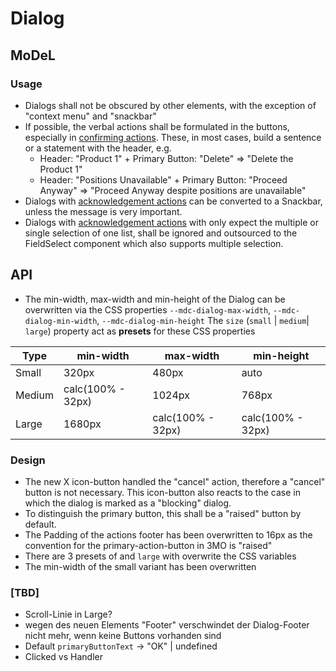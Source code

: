 # Dialog

<!--- MDL: https://material.io/design/components/dialogs.html -->

<!--- MWC: https://github.com/material-components/material-components-web-components/tree/master/packages/dialog -->

## MoDeL

### Usage
- Dialogs shall not be obscured by other elements, with the exception of "context menu" and "snackbar"
- If possible, the verbal actions shall be formulated in the buttons, especially in [confirming actions](https://material.io/components/dialogs#actions). These, in most cases, build a sentence or a statement with the header, e.g.
	- Header: "Product 1" + Primary Button: "Delete" => "Delete the Product 1"
	- Header: "Positions Unavailable" + Primary Button: "Proceed Anyway" => "Proceed Anyway despite positions are unavailable"
- Dialogs with [acknowledgement actions](https://material.io/components/dialogs#actions) can be converted to a Snackbar, unless the message is very important.
- Dialogs with [acknowledgement actions](https://material.io/components/dialogs#actions) with only expect the multiple or single selection of one list, shall be ignored and outsourced to the FieldSelect component which also supports multiple selection.

## API
- The min-width, max-width and min-height of the Dialog can be overwritten via the CSS properties `--mdc-dialog-max-width`, `--mdc-dialog-min-width`, `--mdc-dialog-min-height`
The `size` (`small` | `medium`| `large`) property act as **presets** for these CSS properties

| Type | min-width | max-width | min-height |
|-|-|-|-|
| Small | 320px | 480px | auto |
| Medium | calc(100% - 32px) | 1024px | 768px |
| Large | 1680px | calc(100% - 32px) | calc(100% - 32px) |

### Design
- The new X icon-button handled the "cancel" action, therefore a "cancel" button is not necessary. This icon-button also reacts to the case in which the dialog is marked as a "blocking" dialog.
- To distinguish the primary button, this shall be a "raised" button by default.
- The Padding of the actions footer has been overwritten to 16px as the convention for the primary-action-button in 3MO is "raised"
- There are 3 presets of  and `large` with overwrite the CSS variables
- The min-width of the small variant has been overwritten

### [TBD]
- Scroll-Linie in Large?
- wegen des neuen Elements "Footer" verschwindet der Dialog-Footer nicht mehr, wenn keine Buttons vorhanden sind
- Default `primaryButtonText` -> "OK" | undefined
- Clicked vs Handler